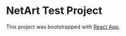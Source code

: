 # NetArt Test Project

This project was bootstrapped with [React App](https://netart-test01.netlify.app).
